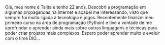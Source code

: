   Olá, meu nome é Talita e tenho 22 anos. Descobri a programação em algumas propagandas na internet
e acabei me interessando, visto que sempre fui muito ligada à tecnologia e jogos.
  Recentemente finalizei meu primeiro curso na àrea de programação (Python) e tive a vontade de me aprofundar
e aprender ainda mais sobre outras linguagens e técnicas para poder criar projetos mais complexos.
Espero poder aprender muito e evoluir com o time DIO...

